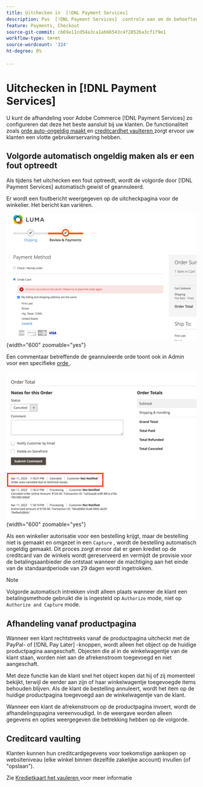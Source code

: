 ```yaml
---
title: Uitchecken in  [!DNL Payment Services]
description: Pas  [!DNL Payment Services]  controle aan om de behoeften van uw klant te passen.
feature: Payments, Checkout
source-git-commit: cb69e11cd54a3ca1ab66543c4f28526a3cf1f9e1
workflow-type: tm+mt
source-wordcount: '324'
ht-degree: 0%

---
```



# Uitchecken in [!DNL Payment Services]

U kunt de afhandeling voor Adobe Commerce [!DNL Payment Services] zo configureren dat deze het beste aansluit bij uw klanten. De functionaliteit zoals [ orde auto-ongeldig maakt ](#order-auto-voided-if-error) en [ creditcardhet vaulteren ](#credit-card-vaulting) zorgt ervoor uw klanten een vlotte gebruikerservaring hebben.

## Volgorde automatisch ongeldig maken als er een fout optreedt

Als tijdens het uitchecken een fout optreedt, wordt de volgorde door [!DNL Payment Services] automatisch gewist of geannuleerd.

Er wordt een foutbericht weergegeven op de uitcheckpagina voor de winkelier. Het bericht kan variëren.

![ Fout terwijl het controleren ](assets/user-checkout-error.png " Fout terwijl het controleren "){width="600" zoomable="yes"}

Een commentaar betreffende de geannuleerde orde toont ook in Admin voor een specifieke [ orde ](https://experienceleague.adobe.com/docs/commerce-admin/stores-sales/order-management/orders/orders.html?lang=en).

![ Geannuleerde ordecommentaar in Admin voor orde ](assets/admin-checkout-error.png " Geannuleerde ordecommentaar in Admin voor orde "){width="600" zoomable="yes"}

Als een winkelier autorisatie voor een bestelling krijgt, maar de bestelling niet is gemaakt en omgezet in een `Capture` , wordt de bestelling automatisch ongeldig gemaakt. Dit proces zorgt ervoor dat er geen krediet op de creditcard van de winkels wordt gereserveerd en vermijdt de provisie voor de betalingsaanbieder die ontstaat wanneer de machtiging aan het einde van de standaardperiode van 29 dagen wordt ingetrokken.

>[!NOTE]
>
>Volgorde automatisch intrekken vindt alleen plaats wanneer de klant een betalingsmethode gebruikt die is ingesteld op `Authorize` mode, niet op `Authorize and Capture` mode.

## Afhandeling vanaf productpagina

Wanneer een klant rechtstreeks vanaf de productpagina uitcheckt met de PayPal- of [!DNL Pay Later] -knoppen, wordt alleen het object op de huidige productpagina aangeschaft. Objecten die al in de winkelwagentje van de klant staan, worden niet aan de afrekenstroom toegevoegd en niet aangeschaft.

Met deze functie kan de klant snel het object kopen dat hij of zij momenteel bekijkt, terwijl de eerder aan zijn of haar winkelwagentje toegevoegde items behouden blijven.
Als de klant de bestelling annuleert, wordt het item op de huidige productpagina toegevoegd aan de winkelwagentje van de klant.

Wanneer een klant de afrekenstroom op de productpagina invoert, wordt de afhandelingspagina vereenvoudigd. In de weergave worden alleen gegevens en opties weergegeven die betrekking hebben op de volgorde.

## Creditcard vaulting

Klanten kunnen hun creditcardgegevens voor toekomstige aankopen op websiteniveau (elke winkel binnen dezelfde zakelijke account) invullen (of &quot;opslaan&quot;).

Zie [ Kredietkaart het vauleren ](vaulting.md) voor meer informatie
